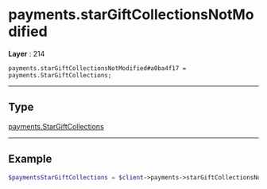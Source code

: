 # payments.starGiftCollectionsNotModified

**Layer** : 214

```tl
payments.starGiftCollectionsNotModified#a0ba4f17 = payments.StarGiftCollections;
```

---

## Type

[payments.StarGiftCollections](type/payments.StarGiftCollections)

---

## Example

```php
$paymentsStarGiftCollections = $client->payments->starGiftCollectionsNotModified();
```